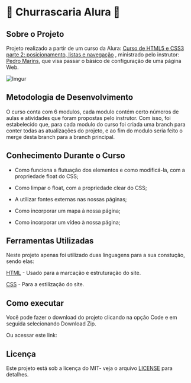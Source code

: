 # 🍖 Churrascaria Alura 🍖

## Sobre o Projeto

Projeto realizado a partir de um curso da Alura: [Curso de HTML5 e CSS3 parte 2: posicionamento, listas e navegação](https://cursos.alura.com.br/course/html5-css3-posicionamento-listas-navegacao)
, ministrado pelo instrutor: [Pedro Marins](https://cursos.alura.com.br/user/opedromarins), que visa passar o básico de configuração de uma página Web.

![Imgur](https://i.imgur.com/HnQNnsG.png)

## Metodologia de Desenvolvimento

O curso conta com 6 modulos, cada modulo contém certo números de aulas e atividades que foram propostas pelo instrutor. Com isso, foi estabelecido que, para cada modulo do curso foi criada uma branch para conter todas as atualizações do projeto, e ao fim do modulo seria feito o merge desta branch para a branch principal.

## Conhecimento Durante o Curso

* Como funciona a flutuação dos elementos e como modificá-la, com a propriedade float do CSS;

* Como limpar o float, com a propriedade clear do CSS;

* A utilizar fontes externas nas nossas páginas;

* Como incorporar um mapa à nossa página;

* Como incorporar um vídeo à nossa página;

## Ferramentas Utilizadas

Neste projeto apenas foi utilizado duas linguagens para a sua constução, sendo elas:

[HTML](https://www.w3schools.com/html/) - Usado para a marcação e estruturação do site.

[CSS](https://www.w3schools.com/css/) - Para a estilização do site.

## Como executar

Você pode fazer o download do projeto clicando na opção Code e em seguida selecionando Download Zip.

Ou acessar este link:

## Licença

Este projeto está sob a licença do MIT- veja o arquivo [LICENSE](https://github.com/armanoalves/html-css-IV/blob/main/LICENSE) para detalhes.
